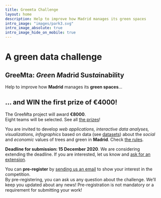 ```yaml
---
title: Greemta Challenge
layout: home
description: Help to improve how Madrid manages its green spaces
intro_image: "images/park3.svg"
intro_image_absolute: true
intro_image_hide_on_mobile: true
---
```


# A green data challenge
## GreeMta: *Gree*n *M*adrid Sus*ta*inability
Help to improve how **Madrid** manages its **green spaces**...

## ... and WIN the first prize of **&euro;4000**!
The GreeMta project will award **&euro;8000**.<br/>Eight teams will be selected. See all [the prizes](https://challenge.greemta.eu/prizes/)!

You are invited to develop *web applications, interactive data analyses, visualizations, infographics* based on data (see [datasets](https://challenge.greemta.eu/dataset/)) about the *social* and *economic* values of trees and green in **Madrid**. Check [the rules](https://challenge.greemta.eu/rules/).

**Deadline for submission: 15 December 2020**. We are considering extending the deadline. If you are interested, let us know and  <a href="mailto:info@greemta.eu?subject=Requesting%20an%20extension%20for%20GreeMta%20challenge&body=Hi%2C%20I%20would%20like%20to%20request%20an%20extension%20of%20the%20deadline%20for%20the%20GreeMta%20challenge.%0AThank%20you!">ask for an extension</a>. 
  
You can **pre-register** by [sending us an email](mailto:info@greemta.eu?subject=Pre-registration%20to%20the%20GreeMta%20challenge&body=Hi%2C%20I%20would%20like%20to%20be%20kept%20informed%20about%20any%20news%20about%20the%20GreeMta%20challenge.%20%0AThanks!) to show your interest in the competition.<br/>By pre-registering, you can ask us any question about the challenge. We’ll keep you updated about any news!  Pre-registration is not mandatory or a requirement for submitting your work!
